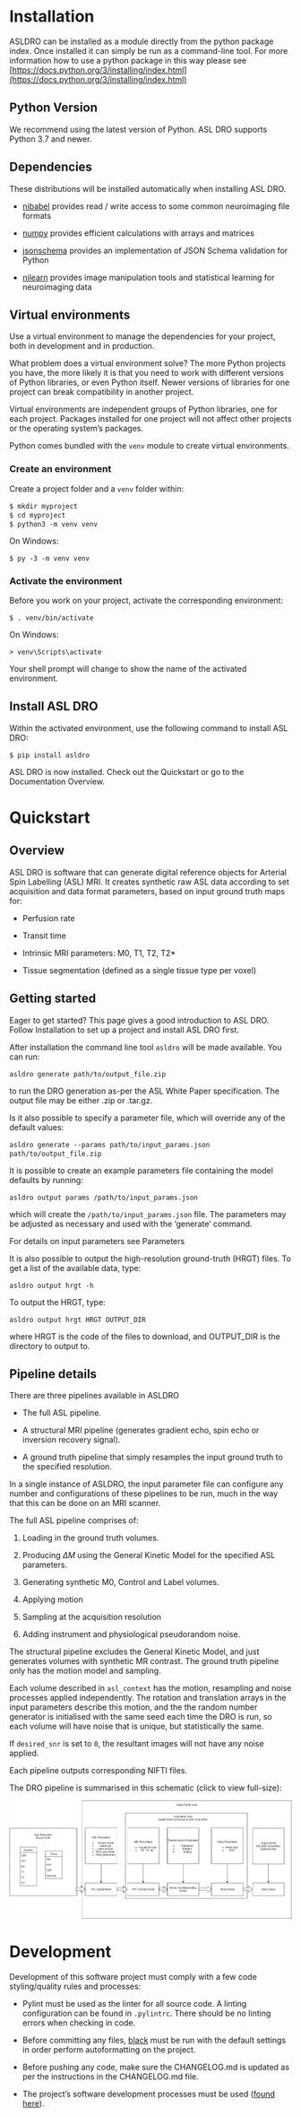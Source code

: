 # Installation

ASLDRO can be installed as a module directly from the python package index.  Once installed it can
simply be run as a command-line tool.  For more information how to use a python package in this
way please see [https://docs.python.org/3/installing/index.html](https://docs.python.org/3/installing/index.html)

## Python Version

We recommend using the latest version of Python. ASL DRO supports Python
3.7 and newer.

## Dependencies

These distributions will be installed automatically when installing ASL DRO.


* [nibabel](https://nipy.org/nibabel/) provides read / write access to some common neuroimaging file formats


* [numpy](https://numpy.org/) provides efficient calculations with arrays and matrices


* [jsonschema](https://python-jsonschema.readthedocs.io/en/stable/) provides an implementation of JSON Schema validation for Python


* [nilearn](https://nipy.org/packages/nilearn/index.html) provides image manipulation tools and statistical learning for neuroimaging data

## Virtual environments

Use a virtual environment to manage the dependencies for your project, both in
development and in production.

What problem does a virtual environment solve? The more Python projects you
have, the more likely it is that you need to work with different versions of
Python libraries, or even Python itself. Newer versions of libraries for one
project can break compatibility in another project.

Virtual environments are independent groups of Python libraries, one for each
project. Packages installed for one project will not affect other projects or
the operating system’s packages.

Python comes bundled with the `venv` module to create virtual
environments.

### Create an environment

Create a project folder and a `venv` folder within:

```
$ mkdir myproject
$ cd myproject
$ python3 -m venv venv
```

On Windows:

```
$ py -3 -m venv venv
```

### Activate the environment

Before you work on your project, activate the corresponding environment:

```
$ . venv/bin/activate
```

On Windows:

```
> venv\Scripts\activate
```

Your shell prompt will change to show the name of the activated
environment.

## Install ASL DRO

Within the activated environment, use the following command to install
ASL DRO:

```
$ pip install asldro
```

ASL DRO is now installed. Check out the Quickstart or go to the
Documentation Overview.
# Quickstart

## Overview

ASL DRO is software that can generate digital reference objects for Arterial Spin Labelling (ASL) MRI.
It creates synthetic raw ASL data according to set acquisition and data format parameters, based
on input ground truth maps for:


* Perfusion rate


* Transit time


* Intrinsic MRI parameters: M0, T1, T2, T2\*


* Tissue segmentation (defined as a single tissue type per voxel)

## Getting started

Eager to get started? This page gives a good introduction to ASL DRO.
Follow Installation to set up a project and install ASL DRO first.

After installation the command line tool `asldro` will be made available. You can run:

```
asldro generate path/to/output_file.zip
```

to run the DRO generation as-per the ASL White Paper specification. The output file may
be either .zip or .tar.gz.

Is it also possible to specify a parameter file, which will override any of the default values:

```
asldro generate --params path/to/input_params.json path/to/output_file.zip
```

It is possible to create an example parameters file containing the model defaults by running:

```
asldro output params /path/to/input_params.json
```

which will create the `/path/to/input_params.json` file. The parameters may be adjusted as
necessary and used with the ‘generate’ command.

For details on input parameters see Parameters

It is also possible to output the high-resolution ground-truth (HRGT) files.
To get a list of the available data, type:

```
asldro output hrgt -h
```

To output the HRGT, type:

```
asldro output hrgt HRGT OUTPUT_DIR
```

where HRGT is the code of the files to download, and OUTPUT_DIR is the directory to output to.

## Pipeline details

There are three pipelines available in ASLDRO


* The full ASL pipeline.


* A structural MRI pipeline (generates gradient echo, spin echo or inversion recovery signal).


* A ground truth pipeline that simply resamples the input ground truth to the specified resolution.

In a single instance of ASLDRO, the input parameter file can configure any number and configurations
of these pipelines to be run, much in the way that this can be done on an MRI scanner.

The full ASL pipeline comprises of:


1. Loading in the ground truth volumes.


2. Producing $\Delta M$ using the General Kinetic Model for the specified ASL parameters.


3. Generating synthetic M0, Control and Label volumes.


4. Applying motion


5. Sampling at the acquisition resolution


6. Adding instrument and physiological pseudorandom noise.

The structural pipeline excludes the General Kinetic Model, and just generates volumes with synthetic
MR contrast.  The ground truth pipeline only has the motion model and sampling.

Each volume described in `asl_context` has the motion, resampling and noise processes applied
independently. The rotation and translation arrays in the input parameters describe this motion, and
the the random number generator is initialised with the same seed each time the DRO is run, so each
volume will have noise that is unique, but statistically the same.

If `desired_snr` is set to `0`, the resultant images will not have any noise applied.

Each pipeline outputs corresponding NIFTI files.

The DRO pipeline is summarised in this schematic (click to view full-size):



![image](docs/images/asldro.png)
# Development

Development of this software project must comply with a few code styling/quality rules and processes:


* Pylint must be used as the linter for all source code. A linting configuration can be found in `.pylintrc`. There should be no linting errors when checking in code.


* Before committing any files, [black](https://black.readthedocs.io/en/stable/) must be run with the default settings in order perform autoformatting on the project.


* Before pushing any code, make sure the CHANGELOG.md is updated as per the instructions in the CHANGELOG.md file.


* The project’s software development processes must be used ([found here](https://confluence.goldstandardphantoms.com/display/AD/Software+development+processes)).
